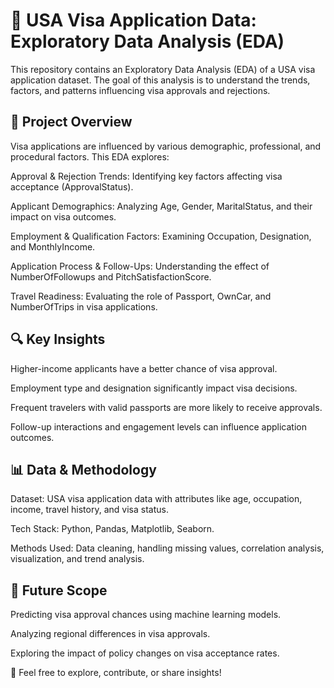 # 🛂 USA Visa Application Data: Exploratory Data Analysis (EDA)
This repository contains an Exploratory Data Analysis (EDA) of a USA visa application dataset. The goal of this analysis is to understand the trends, factors, and patterns influencing visa approvals and rejections.

## 📌 Project Overview
Visa applications are influenced by various demographic, professional, and procedural factors. This EDA explores:

Approval & Rejection Trends: Identifying key factors affecting visa acceptance (ApprovalStatus).

Applicant Demographics: Analyzing Age, Gender, MaritalStatus, and their impact on visa outcomes.

Employment & Qualification Factors: Examining Occupation, Designation, and MonthlyIncome.

Application Process & Follow-Ups: Understanding the effect of NumberOfFollowups and PitchSatisfactionScore.

Travel Readiness: Evaluating the role of Passport, OwnCar, and NumberOfTrips in visa applications.

## 🔍 Key Insights
Higher-income applicants have a better chance of visa approval.

Employment type and designation significantly impact visa decisions.

Frequent travelers with valid passports are more likely to receive approvals.

Follow-up interactions and engagement levels can influence application outcomes.

## 📊 Data & Methodology
Dataset: USA visa application data with attributes like age, occupation, income, travel history, and visa status.

Tech Stack: Python, Pandas, Matplotlib, Seaborn.

Methods Used: Data cleaning, handling missing values, correlation analysis, visualization, and trend analysis.

## 🚀 Future Scope
Predicting visa approval chances using machine learning models.

Analyzing regional differences in visa approvals.

Exploring the impact of policy changes on visa acceptance rates.


🔗 Feel free to explore, contribute, or share insights!

